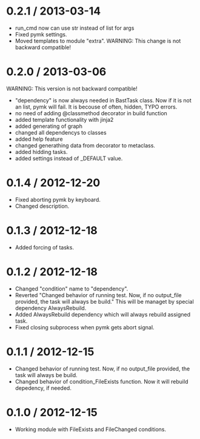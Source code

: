 0.2.1 / 2013-03-14
==================

  * run_cmd now can use str instead of list for args
  * Fixed pymk settings.
  * Moved templates to module "extra".
    WARNING: This change is not backward compatible!

0.2.0 / 2013-03-06
==================
  WARNING: This version is not backward compatible!

  * "dependency" is now always needed in BastTask class. Now if it is not an list,
    pymk will fail. It is becouse of often,  hidden, TYPO errors.
  * no need of adding @classmethod decorator in build function
  * added template functionality with jinja2
  * added generating of graph
  * changed all dependencys to classes
  * added help feature
  * changed generathing data from decorator to metaclass.
  * added hidding tasks.
  * added settings instead of _DEFAULT value.

0.1.4 / 2012-12-20
==================

  * Fixed aborting pymk by keyboard.
  * Changed description.

0.1.3 / 2012-12-18
==================

  * Added forcing of tasks.

0.1.2 / 2012-12-18
==================

  * Changed "condition" name to "dependency".
  * Reverted "Changed behavior of running test. Now, if no output_file provided, the task
    will always be build." This will be managet by special dependency AlwaysRebuild.
  * Added AlwaysRebuild dependency which will always rebuild assigned task.
  * Fixed closing subprocess when pymk gets abort signal.

0.1.1 / 2012-12-15
==================

  * Changed behavior of running test. Now, if no output_file provided, the task
    will always be build.
  * Changed behavior of condition_FileExists function. Now it will rebuild depedency,
    if needed.

0.1.0 / 2012-12-15
==================

  * Working module with FileExists and FileChanged conditions.
